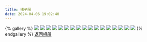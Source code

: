 ```yaml
---
title: 橘子服
date: 2024-04-06 19:02:40
---
```

{% gallery %}
![](https://pic6.zhimg.com/80/v2-a98fc9cc37ee2f6d852457f5a9a852e0_1440w.png)
![](https://pic6.zhimg.com/80/v2-9126b6de880113f4f7c22a401f042ca1_1440w.png)
![](https://pic6.zhimg.com/80/v2-54b3b31e470467cc5472fdaf05ddad59_1440w.png)
![](https://pic6.zhimg.com/80/v2-8edf0c74dd19801c6dde6ce076751e85_1440w.png)
![](https://pic6.zhimg.com/80/v2-111dbf709c9081a1c90a8aa5122a6c82_1440w.png)
![](https://pic6.zhimg.com/80/v2-ad087baa6ccb9881f5c13d49651488cd_1440w.png)
![](https://pic6.zhimg.com/80/v2-8f2e8f69a1a7b48e98f0b67a6bf47a4e_1440w.png)
![](https://pic6.zhimg.com/80/v2-25910037659b162b89f75bc506984e93_1440w.png)
![](https://pic6.zhimg.com/80/v2-bbad53e467df78650ccaa1d7d5cf5105_1440w.png)
![](https://pic6.zhimg.com/80/v2-8d92cbc77b061354671f874213182ec1_1440w.png)
![](https://pic6.zhimg.com/80/v2-fc71fc03dc721006c1e1e7ad93160600_1440w.png)
![](https://pic6.zhimg.com/80/v2-428d32c9467efe63ca29cbc337d6ff86_1440w.png)
![](https://pic6.zhimg.com/80/v2-7f9e5544be56f923beae511fa640c5fd_1440w.png)
![](https://pic6.zhimg.com/80/v2-da7ea0f111fcd485e338def4e87a7b8e_1440w.png)
![](https://pic6.zhimg.com/80/v2-477f3f687a4114f0b069f8bfd1345e32_1440w.png)
![](https://pic6.zhimg.com/80/v2-76d689a5f34a63f383ce1ce8acb612d0_1440w.png)
![](https://pic6.zhimg.com/80/v2-ccbab63f2bdc032849f708ea8fa0e7fc_1440w.png)
{% endgallery %}
[返回相册](/Gallery)